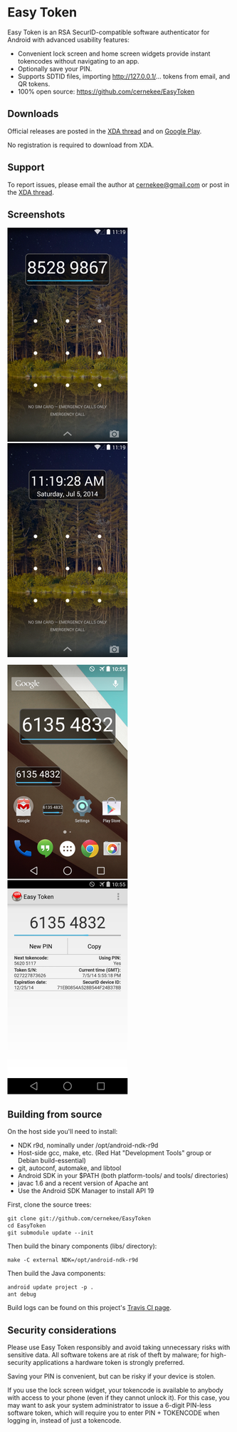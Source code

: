 Easy Token
==========

Easy Token is an RSA SecurID-compatible software authenticator for Android
with advanced usability features:

* Convenient lock screen and home screen widgets provide instant tokencodes
without navigating to an app.
* Optionally save your PIN.
* Supports SDTID files, importing http://127.0.0.1/... tokens from email,
and QR tokens.
* 100% open source: https://github.com/cernekee/EasyToken

## Downloads

Official releases are posted in the
[XDA thread](http://forum.xda-developers.com/android/apps-games/app-easy-token-source-securid-token-t2805507)
and on
[Google Play](https://play.google.com/store/apps/details?id=app.easytoken).

No registration is required to download from XDA.

## Support

To report issues, please email the author at
[cernekee@gmail.com](mailto:cernekee@gmail.com) or post in the
[XDA thread](http://forum.xda-developers.com/android/apps-games/app-easy-token-source-securid-token-t2805507).

## Screenshots

![screenshot-0](screenshots/screenshot-0.png)&nbsp;
![screenshot-1](screenshots/screenshot-1.png)

![screenshot-2](screenshots/screenshot-2.png)&nbsp;
![screenshot-3](screenshots/screenshot-3.png)

## Building from source

On the host side you'll need to install:

* NDK r9d, nominally under /opt/android-ndk-r9d
* Host-side gcc, make, etc. (Red Hat "Development Tools" group or Debian build-essential)
* git, autoconf, automake, and libtool
* Android SDK in your $PATH (both platform-tools/ and tools/ directories)
* javac 1.6 and a recent version of Apache ant
* Use the Android SDK Manager to install API 19

First, clone the source trees:

    git clone git://github.com/cernekee/EasyToken
    cd EasyToken
    git submodule update --init

Then build the binary components (libs/ directory):

    make -C external NDK=/opt/android-ndk-r9d

Then build the Java components:

    android update project -p .
    ant debug

Build logs can be found on this project's [Travis CI page](https://travis-ci.org/cernekee/EasyToken).

## Security considerations

Please use Easy Token responsibly and avoid taking unnecessary risks with
sensitive data.  All software tokens are at risk of theft by malware; for
high-security applications a hardware token is strongly preferred.

Saving your PIN is convenient, but can be risky if your device is stolen.

If you use the lock screen widget, your tokencode is available to anybody with
access to your phone (even if they cannot unlock it).  For this case, you may
want to ask your system administrator to issue a 6-digit PIN-less software
token, which will require you to enter PIN + TOKENCODE when logging in, instead
of just a tokencode.
